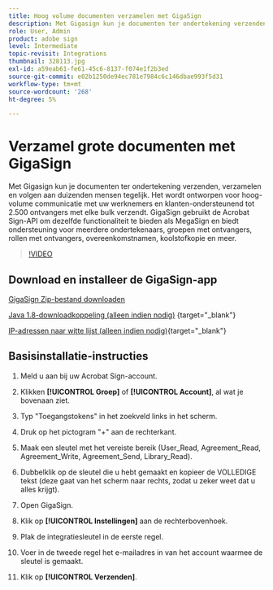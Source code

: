 ```yaml
---
title: Hoog volume documenten verzamelen met GigaSign
description: Met Gigasign kun je documenten ter ondertekening verzenden, verzamelen en volgen aan duizenden mensen tegelijk
role: User, Admin
product: adobe sign
level: Intermediate
topic-revisit: Integrations
thumbnail: 328113.jpg
exl-id: a59eab61-fe61-45c6-8137-f074e1f2b3ed
source-git-commit: e02b1250de94ec781e7984c6c146dbae993f5d31
workflow-type: tm+mt
source-wordcount: '268'
ht-degree: 5%

---
```


# Verzamel grote documenten met GigaSign

Met Gigasign kun je documenten ter ondertekening verzenden, verzamelen en volgen aan duizenden mensen tegelijk. Het wordt ontworpen voor hoog-volume communicatie met uw werknemers en klanten-ondersteunend tot 2.500 ontvangers met elke bulk verzendt. GigaSign gebruikt de Acrobat Sign-API om dezelfde functionaliteit te bieden als MegaSign en biedt ondersteuning voor meerdere ondertekenaars, groepen met ontvangers, rollen met ontvangers, overeenkomstnamen, koolstofkopie en meer.

>[!VIDEO](https://video.tv.adobe.com/v/328113?hidetitle=true)

## Download en installeer de GigaSign-app

[GigaSign Zip-bestand downloaden](https://documentcloud.adobe.com/link/track?uri=urn:aaid:scds:US:8975dbca-98d5-4e66-9164-d21163c91c7f)

[Java 1.8-downloadkoppeling (alleen indien nodig)](https://www.oracle.com/java/technologies/javase/javase8-archive-downloads.html) {target=&quot;_blank&quot;}

[IP-adressen naar witte lijst (alleen indien nodig)](https://helpx.adobe.com/nl/sign/system-requirements.html#IPs){target=&quot;_blank&quot;}

## Basisinstallatie-instructies

1. Meld u aan bij uw Acrobat Sign-account.

1. Klikken **[!UICONTROL Groep]** of **[!UICONTROL Account]**, al wat je bovenaan ziet.

1. Typ &quot;Toegangstokens&quot; in het zoekveld links in het scherm.

1. Druk op het pictogram &quot;+&quot; aan de rechterkant.

1. Maak een sleutel met het vereiste bereik (User_Read, Agreement_Read, Agreement_Write, Agreement_Send, Library_Read).

1. Dubbelklik op de sleutel die u hebt gemaakt en kopieer de VOLLEDIGE tekst (deze gaat van het scherm naar rechts, zodat u zeker weet dat u alles krijgt).

1. Open GigaSign.

1. Klik op **[!UICONTROL Instellingen]** aan de rechterbovenhoek.

1. Plak de integratiesleutel in de eerste regel.

1. Voer in de tweede regel het e-mailadres in van het account waarmee de sleutel is gemaakt.

1. Klik op **[!UICONTROL Verzenden]**.
